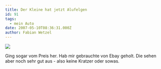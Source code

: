 ```yaml
---
title: Der Kleine hat jetzt Alufelgen
id: 91
tags:
  - mein Auto
date: 2007-05-10T08:36:31.000Z
author: Fabian Wetzel
---
```


![](https://az275061.vo.msecnd.net/blogmedia/2007/05/audi_felgen.jpg)

Ging sogar vom Preis her. Hab mir gebrauchte von Ebay geholt. Die sehen aber noch sehr gut aus - also keine Kratzer oder sowas.

